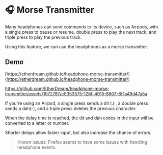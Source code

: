 # 🎧 Morse Transmitter

Many headphones can send commands to its device, such as Airpods, with a single press to pause or resume, double press to play the next track, and triple press to play the previous track.

Using this feature, we can use the headphones as a morse transmitter.

## Demo

[https://etherdream.github.io/headphone-morse-transmitter/](https://etherdream.github.io/headphone-morse-transmitter/)

https://github.com/EtherDream/headphone-morse-transmitter/assets/1072787/c5353575-128f-4915-8607-8f1a49d47a5a

If you're using an Airpod, a single press sends a dit (.) , a double press sends a dah(-), and a triple press deletes the previous character.

When the delay time is reached, the dit and dah codes in the input will be converted to a letter or number.

Shorter delays allow faster input, but also increase the chance of errors.

> Known issues: Firefox seems to have some issues with handling headphone events.